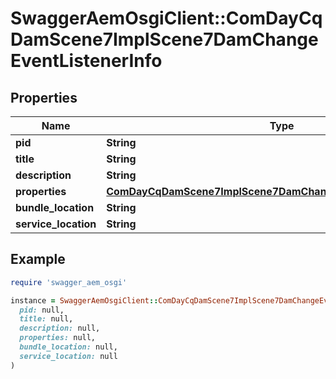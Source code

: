 # SwaggerAemOsgiClient::ComDayCqDamScene7ImplScene7DamChangeEventListenerInfo

## Properties

| Name | Type | Description | Notes |
| ---- | ---- | ----------- | ----- |
| **pid** | **String** |  | [optional] |
| **title** | **String** |  | [optional] |
| **description** | **String** |  | [optional] |
| **properties** | [**ComDayCqDamScene7ImplScene7DamChangeEventListenerProperties**](ComDayCqDamScene7ImplScene7DamChangeEventListenerProperties.md) |  | [optional] |
| **bundle_location** | **String** |  | [optional] |
| **service_location** | **String** |  | [optional] |

## Example

```ruby
require 'swagger_aem_osgi'

instance = SwaggerAemOsgiClient::ComDayCqDamScene7ImplScene7DamChangeEventListenerInfo.new(
  pid: null,
  title: null,
  description: null,
  properties: null,
  bundle_location: null,
  service_location: null
)
```

